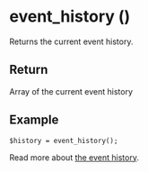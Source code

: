 # event_history ()

Returns the current event history.

## Return

Array of the current event history

## Example

    $history = event_history();

Read more about <a href="../event_history.html">the event history</a>.